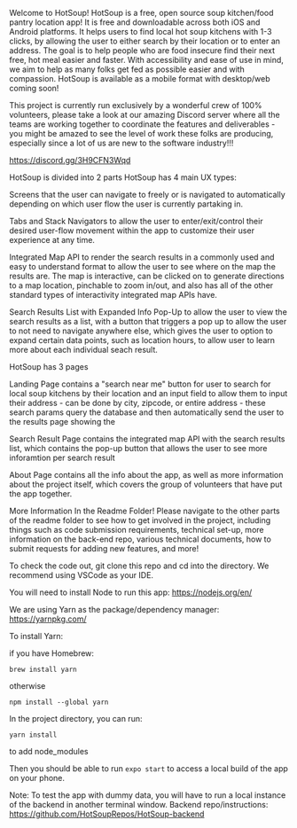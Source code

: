 Welcome to HotSoup!
HotSoup is a free, open source soup kitchen/food pantry location app! It is free and downloadable across both iOS and Android platforms. It helps users to find local hot soup kitchens with 1-3 clicks, by allowing the user to either search by their location or to enter an address. The goal is to help people who are food insecure find their next free, hot meal easier and faster. With accessibility and ease of use in mind, we aim to help as many folks get fed as possible easier and with compassion. HotSoup is available as a mobile format with desktop/web coming soon!

This project is currently run exclusively by a wonderful crew of 100% volunteers, please take a look at our amazing Discord server where all the teams are working together to coordinate the features and deliverables - you might be amazed to see the level of work these folks are producing, especially since a lot of us are new to the software industry!!!

https://discord.gg/3H9CFN3Wqd

HotSoup is divided into 2 parts
HotSoup has 4 main UX types:

Screens that the user can navigate to freely or is navigated to automatically depending on which user flow the user is currently partaking in.

Tabs and Stack Navigators to allow the user to enter/exit/control their desired user-flow movement within the app to customize their user experience at any time.

Integrated Map API to render the search results in a commonly used and easy to understand format to allow the user to see where on the map the results are. The map is interactive, can be clicked on to generate directions to a map location, pinchable to zoom in/out, and also has all of the other standard types of interactivity integrated map APIs have.

Search Results List with Expanded Info Pop-Up to allow the user to view the search results as a list, with a button that triggers a pop up to allow the user to not need to navigate anywhere else, which gives the user to option to expand certain data points, such as location hours, to allow user to learn more about each individual seach result.

HotSoup has 3 pages

Landing Page contains a "search near me" button for user to search for local soup kitchens by their location and an input field to allow them to input their address - can be done by city, zipcode, or entire address - these search params query the database and then automatically send the user to the results page showing the

Search Result Page contains the integrated map API with the search results list, which contains the pop-up button that allows the user to see more inforamtion per search result

About Page contains all the info about the app, as well as more information about the project itself, which covers the group of volunteers that have put the app together.

More Information In the Readme Folder!
Please navigate to the other parts of the readme folder to see how to get involved in the project, including things such as code submission requirements, technical set-up, more information on the back-end repo, various technical documents, how to submit requests for adding new features, and more!

To check the code out, git clone this repo and cd into the directory.
We recommend using VSCode as your IDE.

You will need to install Node to run this app: https://nodejs.org/en/

We are using Yarn as the package/dependency manager: https://yarnpkg.com/

To install Yarn:

if you have Homebrew:

```
brew install yarn
```
otherwise

```
npm install --global yarn

```

In the project directory, you can run:

```
yarn install
```

to add node_modules

Then you should be able to run ``` expo start ``` to access a local build of the app on your phone.

Note: To test the app with dummy data, you will have to run a local instance of the backend in another terminal window. Backend repo/instructions: https://github.com/HotSoupRepos/HotSoup-backend
